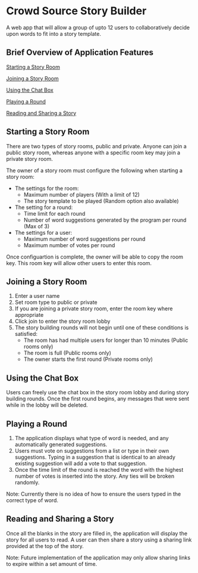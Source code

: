 # Crowd Source Story Builder
A web app that will allow a group of upto 12 users to collaboratively decide upon words to fit into a story template.

## Brief Overview of Application Features

[Starting a Story Room](#starting-a-story-room)

[Joining a Story Room](#joining-a-story-room)

[Using the Chat Box](#using-the-chat-box)

[Playing a Round](#playing-a-round)

[Reading and Sharing a Story](#reading-and-sharing-a-story)

## Starting a Story Room
There are two types of story rooms, public and private. Anyone can join a public story room, whereas anyone with a specific room key may join a private story room.

The owner of a story room must configure the following when starting a story room:
- The settings for the room:
    - Maximum number of players (With a limit of 12)
    - The story template to be played (Random option also available)
- The setting for a round:
    - Time limit for each round
    - Number of word suggestions generated by the program per round (Max of 3)
- The settings for a user:
    - Maximum number of word suggestions per round
    - Maximum number of votes per round

Once configuartion is complete, the owner will be able to copy the room key. This room key will allow other users to enter this room.

## Joining a Story Room
1. Enter a user name
2. Set room type to public or private
3. If you are joining a private story room, enter the room key where appropriate
4. Click join to enter the story room lobby
5. The story building rounds will not begin until one of these conditions is satisfied:
    - The room has had multiple users for longer than 10 minutes (Public rooms only)
    - The room is full (Public rooms only)
    - The owner starts the first round (Private rooms only)

## Using the Chat Box
Users can freely use the chat box in the story room lobby and during story building rounds. Once the first round begins, any messages that were sent while in the lobby will be deleted.

## Playing a Round
1. The application displays what type of word is needed, and any automatically generated suggestions.
2. Users must vote on suggestions from a list or type in their own suggestions. Typing in a suggestion that is identical to an already existing suggestion will add a vote to that suggestion.
3. Once the time limit of the round is reached the word with the highest number of votes is inserted into the story. Any ties will be broken randomly.

Note: Currently there is no idea of how to ensure the users typed in the correct type of word.

## Reading and Sharing a Story
Once all the blanks in the story are filled in, the application will display the story for all users to read. A user can then share a story using a sharing link provided at the top of the story.

Note: Future implementation of the application may only allow sharing links to expire within a set amount of time.

